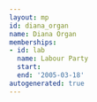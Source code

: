 ```yaml
---
layout: mp
id: diana_organ
name: Diana Organ
memberships:
- id: lab
  name: Labour Party
  start: 
  end: '2005-03-18'
autogenerated: true
---
```

